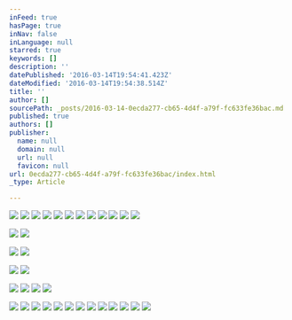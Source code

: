 ```yaml
---
inFeed: true
hasPage: true
inNav: false
inLanguage: null
starred: true
keywords: []
description: ''
datePublished: '2016-03-14T19:54:41.423Z'
dateModified: '2016-03-14T19:54:38.514Z'
title: ''
author: []
sourcePath: _posts/2016-03-14-0ecda277-cb65-4d4f-a79f-fc633fe36bac.md
published: true
authors: []
publisher:
  name: null
  domain: null
  url: null
  favicon: null
url: 0ecda277-cb65-4d4f-a79f-fc633fe36bac/index.html
_type: Article

---
```

![](https://the-grid-user-content.s3-us-west-2.amazonaws.com/6f22bc57-bd52-4a35-bc2b-a15ae1cdd67c.jpg)
![](https://the-grid-user-content.s3-us-west-2.amazonaws.com/0bed4855-5562-4c40-b13d-eed85011dfae.jpg)
![](https://the-grid-user-content.s3-us-west-2.amazonaws.com/9e3e2ff7-6ebe-442f-ac94-25c0def96090.jpg)
![](https://the-grid-user-content.s3-us-west-2.amazonaws.com/6a3281ce-c14b-4553-86cb-ded9a0f78318.jpg)
![](https://the-grid-user-content.s3-us-west-2.amazonaws.com/bbd01efa-e1bc-4c68-884b-d34a4a7fb99c.jpg)
![](https://the-grid-user-content.s3-us-west-2.amazonaws.com/e1bdc184-d6de-4993-8b90-317c16a19baf.jpg)
![](https://the-grid-user-content.s3-us-west-2.amazonaws.com/ce9a9e3a-6e61-4b59-9e9a-ef824683f582.jpg)
![](https://the-grid-user-content.s3-us-west-2.amazonaws.com/c24e2339-f278-4c13-ad02-3e20d6d2a15a.jpg)
![](https://the-grid-user-content.s3-us-west-2.amazonaws.com/57d6c793-6c72-49b9-a796-a070b20ee3c9.jpg)
![](https://the-grid-user-content.s3-us-west-2.amazonaws.com/dfaa460e-7a27-4c0d-818a-73a96a6bc0b2.jpg)
![](https://the-grid-user-content.s3-us-west-2.amazonaws.com/4a8d88dc-023d-45d8-a385-1816a37b2714.jpg)
![](https://the-grid-user-content.s3-us-west-2.amazonaws.com/e21cfe46-0a9a-4db8-ac7a-17ca69b3af4a.jpg)

  
![](https://the-grid-user-content.s3-us-west-2.amazonaws.com/83fe220c-dabc-4c24-bb2b-a9601ac148d3.jpg)
![](https://the-grid-user-content.s3-us-west-2.amazonaws.com/451553be-5f6e-42a4-8a6f-f0c7fbc10379.jpg)

  
![](https://the-grid-user-content.s3-us-west-2.amazonaws.com/d107528d-4d4d-4101-afed-166b1c98657b.jpg)
![](https://the-grid-user-content.s3-us-west-2.amazonaws.com/8d2126bb-36f4-4f7d-939c-e91f2f7c2bc9.jpg)

  
![](https://the-grid-user-content.s3-us-west-2.amazonaws.com/b41fcc82-c744-4e68-ad8a-7e4137811b5f.jpg)
![](https://the-grid-user-content.s3-us-west-2.amazonaws.com/1dbe1faa-d55a-4f9a-a1a4-8a53e2a2e6dd.jpg)

  
![](https://the-grid-user-content.s3-us-west-2.amazonaws.com/0219f0cb-3850-4bd0-b05c-f1efe05b3669.jpg)
![](https://the-grid-user-content.s3-us-west-2.amazonaws.com/da32aeee-a1c8-44bf-8fc2-d9c0440f547c.jpg)
![](https://the-grid-user-content.s3-us-west-2.amazonaws.com/6ac99de5-c499-40ba-ae97-702af77d31a5.jpg)
![](https://the-grid-user-content.s3-us-west-2.amazonaws.com/bcc63f3e-212c-4256-a003-1ff2d6792481.jpg)

  
![](https://the-grid-user-content.s3-us-west-2.amazonaws.com/9d39dcf5-c8f8-43b4-a057-064515626e82.jpg)
![](https://the-grid-user-content.s3-us-west-2.amazonaws.com/09e24b94-78f5-495d-9579-769a9163b2b0.jpg)
![](https://the-grid-user-content.s3-us-west-2.amazonaws.com/441adcca-c7f0-41b5-9049-d858cf76aa13.jpg)
![](https://the-grid-user-content.s3-us-west-2.amazonaws.com/80b088bc-047d-474d-9525-67c85c6e8e87.jpg)
![](https://the-grid-user-content.s3-us-west-2.amazonaws.com/33f487a9-613e-449f-b49b-354a84ee3307.jpg)
![](https://the-grid-user-content.s3-us-west-2.amazonaws.com/734d15b2-83a7-4942-86f5-f28f6e90501c.jpg)
![](https://the-grid-user-content.s3-us-west-2.amazonaws.com/054295cf-50d8-45c9-b8fb-c783cd43f78d.jpg)
![](https://the-grid-user-content.s3-us-west-2.amazonaws.com/217bddf8-a13a-43f6-b960-084628d2d921.jpg)
![](https://the-grid-user-content.s3-us-west-2.amazonaws.com/179ef0a5-b57c-404d-8495-20a5dbc5be35.jpg)
![](https://the-grid-user-content.s3-us-west-2.amazonaws.com/7ed952be-eb68-44c7-b139-a43948e75f16.jpg)
![](https://the-grid-user-content.s3-us-west-2.amazonaws.com/05ff3ce1-2a6e-4461-a8aa-8fb8a20901c4.jpg)
![](https://the-grid-user-content.s3-us-west-2.amazonaws.com/4f86ee2f-7195-4663-a4e3-077bb29811a6.jpg)
![](https://the-grid-user-content.s3-us-west-2.amazonaws.com/d5651a26-eea4-47ca-a48b-38a3ba4fb3e2.jpg)